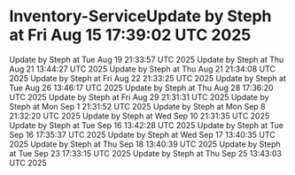 # Inventory-ServiceUpdate by Steph at Fri Aug 15 17:39:02 UTC 2025
Update by Steph at Tue Aug 19 21:33:57 UTC 2025
Update by Steph at Thu Aug 21 13:44:27 UTC 2025
Update by Steph at Thu Aug 21 21:34:08 UTC 2025
Update by Steph at Fri Aug 22 21:33:25 UTC 2025
Update by Steph at Tue Aug 26 13:46:17 UTC 2025
Update by Steph at Thu Aug 28 17:36:20 UTC 2025
Update by Steph at Fri Aug 29 21:31:31 UTC 2025
Update by Steph at Mon Sep  1 21:31:52 UTC 2025
Update by Steph at Mon Sep  8 21:32:20 UTC 2025
Update by Steph at Wed Sep 10 21:31:35 UTC 2025
Update by Steph at Tue Sep 16 13:42:28 UTC 2025
Update by Steph at Tue Sep 16 17:35:37 UTC 2025
Update by Steph at Wed Sep 17 13:40:35 UTC 2025
Update by Steph at Thu Sep 18 13:40:39 UTC 2025
Update by Steph at Tue Sep 23 17:33:15 UTC 2025
Update by Steph at Thu Sep 25 13:43:03 UTC 2025

